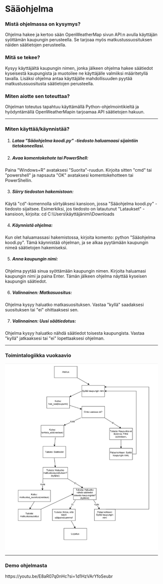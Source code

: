 # Sääohjelma


<h3>Mistä ohjelmassa on kysymys? </h3>

Ohjelma hakee ja kertoo sään OpenWeatherMap sivun API:n avulla
käyttäjän syöttämän kaupungin perusteella. Se tarjoaa myös matkustussuosituksen näiden säätietojen perusteella.

<h3>Mitä se tekee? </h3>

Kysyy käyttäjältä kaupungin nimen, jonka jälkeen ohjelma hakee säätiedot kyseisestä kaupungista ja muotoilee ne käyttäjälle valmiiksi määritetyllä tavalla. Lisäksi ohjelma antaa käyttäjälle mahdollisuuden pyytää matkustussuositusta säätietojen perusteella. 

<h3>Miten aiotte sen toteuttaa? </h3>

Ohjelman toteutus tapahtuu käyttämällä Python-ohjelmointikieltä ja hyödyntämällä OpenWeatherMapin tarjoamaa API
säätietojen hakuun.

----------------------------------------------------------------------------------------------------

<h3>Miten käyttää/käynnistää? </h3>

1. <h5>Lataa "Sääohjelma koodi.py" -tiedosto haluamaasi sijaintiin tietokoneellasi. </h5>

2. <h5>Avaa komentokehote tai PowerShell: </h5>
Paina "Windows+R" avataksesi "Suorita"-ruudun. Kirjoita sitten "cmd" tai "powershell" ja napsauta "OK" avataksesi komentokehotteen tai PowerShellin.

3. <h5>Siirry tiedoston hakemistoon: </h5>
Käytä "cd"-komennolla siirtyäksesi kansioon, jossa "Sääohjelma koodi.py" -tiedosto sijaitsee. Esimerkiksi, jos tiedosto on latautunut "Lataukset" -kansioon, kirjoita: cd C:\Users\käyttäjänimi\Downloads

4. <h5>Käynnistä ohjelma: </h5>
Kun olet haluamassasi hakemistossa, kirjoita komento: python "Sääohjelma koodi.py". Tämä käynnistää ohjelman, ja se alkaa pyytämään kaupungin nimeä säätietojen hakemiseksi.

5. <h5>Anna kaupungin nimi: </h5>
Ohjelma pyytää sinua syöttämään kaupungin nimen. Kirjoita haluamasi kaupungin nimi ja paina Enter. Tämän jälkeen ohjelma näyttää kyseisen kaupungin säätiedot.

6. <h5>Valinnainen: Matkasuositus: </h5>
Ohjelma kysyy haluatko matkasuosituksen. Vastaa "kyllä" saadaksesi suosituksen tai "ei" ohittaaksesi sen.

7. <h5>Valinnainen: Uusi säätiedotus: </h5>
Ohjelma kysyy haluatko nähdä säätiedot toisesta kaupungista. Vastaa "kyllä" jatkaaksesi tai "ei" lopettaaksesi ohjelman.

----------------------------------------------------------------------------------------------------

<h3>Toimintalogiikka vuokaavio </h3>

![What is this](Kaavio.jpg)

----------------------------------------------------------------------------------------------------

<h3>Demo ohjelmasta </h3>

<link>https://youtu.be/E8aR07q0nHc?si=1d1HzVArYfoSeubr</link>
